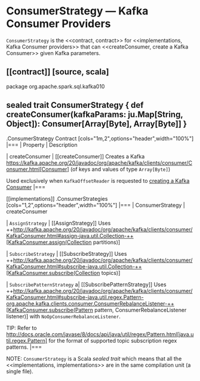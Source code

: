 # ConsumerStrategy &mdash; Kafka Consumer Providers

`ConsumerStrategy` is the <<contract, contract>> for <<implementations, Kafka Consumer providers>> that can <<createConsumer, create a Kafka Consumer>> given Kafka parameters.

[[contract]]
[source, scala]
----
package org.apache.spark.sql.kafka010

sealed trait ConsumerStrategy {
  def createConsumer(kafkaParams: ju.Map[String, Object]): Consumer[Array[Byte], Array[Byte]]
}
----

.ConsumerStrategy Contract
[cols="1m,2",options="header",width="100%"]
|===
| Property
| Description

| createConsumer
| [[createConsumer]] Creates a Kafka https://kafka.apache.org/20/javadoc/org/apache/kafka/clients/consumer/Consumer.html[Consumer] (of keys and values of type `Array[Byte]`)

Used exclusively when `KafkaOffsetReader` is requested to [creating a Kafka Consumer](KafkaOffsetReader.md#createConsumer)
|===

[[implementations]]
.ConsumerStrategies
[cols="1,2",options="header",width="100%"]
|===
| ConsumerStrategy
| createConsumer

| `AssignStrategy`
| [[AssignStrategy]] Uses ++http://kafka.apache.org/20/javadoc/org/apache/kafka/clients/consumer/KafkaConsumer.html#assign-java.util.Collection-++[KafkaConsumer.assign(Collection<TopicPartition> partitions)]

| `SubscribeStrategy`
| [[SubscribeStrategy]] Uses ++http://kafka.apache.org/20/javadoc/org/apache/kafka/clients/consumer/KafkaConsumer.html#subscribe-java.util.Collection-++[KafkaConsumer.subscribe(Collection<String> topics)]

| `SubscribePatternStrategy`
a| [[SubscribePatternStrategy]] Uses ++http://kafka.apache.org/20/javadoc/org/apache/kafka/clients/consumer/KafkaConsumer.html#subscribe-java.util.regex.Pattern-org.apache.kafka.clients.consumer.ConsumerRebalanceListener-++[KafkaConsumer.subscribe(Pattern pattern, ConsumerRebalanceListener listener)] with `NoOpConsumerRebalanceListener`.

TIP: Refer to http://docs.oracle.com/javase/8/docs/api/java/util/regex/Pattern.html[java.util.regex.Pattern] for the format of supported topic subscription regex patterns.
|===

NOTE: `ConsumerStrategy` is a Scala *sealed trait* which means that all the <<implementations, implementations>> are in the same compilation unit (a single file).

